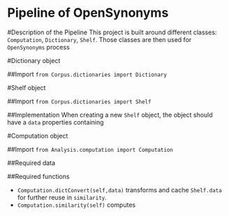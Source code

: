 Pipeline of OpenSynonyms
=======================

#Description of the Pipeline
This project is built around different classes: `Computation`, `Dictionary`, `Shelf`. Those classes are then used for `OpenSynonyms` process

#Dictionary object

##Import
`from Corpus.dictionaries import Dictionary`

#Shelf object

##Import
`from Corpus.dictionaries import Shelf`

##Implementation
When creating a new `Shelf` object, the object should have a `data` properties containing 

#Computation object

##Import
`from Analysis.computation import Computation`

##Required data

##Required functions
- `Computation.dictConvert(self,data)` transforms and cache `Shelf.data` for further reuse in `similarity`.
- `Computation.similarity(self)` computes 